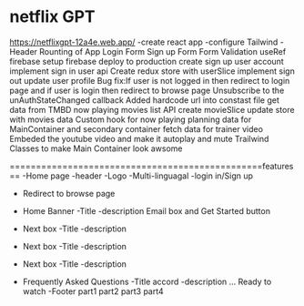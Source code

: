 # netflix GPT

https://netflixgpt-12a4e.web.app/
-create react app
-configure Tailwind
-Header
Rounting of App
Login Form
Sign up Form
Form Validation
useRef
firebase setup
firebase deploy to production
create sign up user account
implement sign in user api
Create redux store with userSlice
implement sign out
update user profile
Bug fix:If user is not logged in then redirect to login page and if user is login then redirect to browse page
Unsubscribe to the unAuthStateChanged callback
Added hardcode url into constast file
get data from TMBD now playing movies list API
create movieSlice
update store with movies data
Custom hook for now playing
planning data for MainContainer and secondary container
fetch data for trainer video
Embeded the youtube video and make it autoplay and mute
Trailwind Classes to make Main Container look awsome

================================================features==
-Home page
-header
-Logo
-Multi-linguagal
-login in/Sign up

- Redirect to browse page

- Home Banner
  -Title
  -description
  Email box and Get Started button
- Next box
  -Title
  -description
- Next box
  -Title
  -description
- Next box
  -Title
  -description
- Frequently Asked Questions
  -Title accord
  -description
  ...
  Ready to watch
  -Footer
  part1
  part2
  part3
  part4
